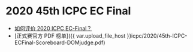 # 2020 45th ICPC EC Final

- [如何评价 2020 ICPC EC-Final？](https://www.zhihu.com/question/450271220)
- [正式赛官方 PDF 榜单]({{ var.upload_file_host }}icpc/2020/45th-ICPC-ECFinal-Scoreboard-DOMjudge.pdf)
